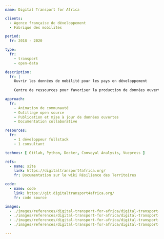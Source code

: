 ```yaml
---
name: Digital Transport for Africa

clients: 
  - Agence française de développement 
  - Fabrique des mobilités

period: 
  fr: 2018 - 2020

type:
  fr:
    - transport 
    - open-data

description:
  fr: |
    Ouvrir les données de mobilité pour les pays en développement
    
    Centre de ressources pour favoriser la production de données ouvertes, logiciels libres et connaissances partagées, aﬁn d’améliorer l’information voyageurs dans les pays en développement.

approach:
  fr: 
    - Animation de communauté 
    - Outillage open source
    - Publication et mise à jour de données ouvertes 
    - Documentation collaborative

resources:
  fr: 
    - 1 développeur fullstack 
    - 1 consultant

technos: [ Gitlab, Python, Docker, Conveyal Analysis, Vuepress ]

refs:
  - name: site
    link: https://digitaltransport4africa.org/
    fr: Documentation sur le wiki Résilience des Territoires

code:
  - name: code
    link: https://git.digitaltransport4africa.org/
    fr: code source

images:
  - ./images/references/digital-transport-for-africa/digital-transport-for-africa-01.png
  - ./images/references/digital-transport-for-africa/digital-transport-for-africa-02.png
  - ./images/references/digital-transport-for-africa/digital-transport-for-africa-03.png
  - ./images/references/digital-transport-for-africa/digital-transport-for-africa-04.png

---
```

